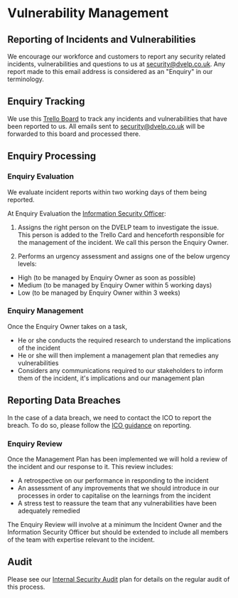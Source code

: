 # Vulnerability Management

## Reporting of Incidents and Vulnerabilities

We encourage our workforce and customers to report any security related
incidents, vulnerabilities and questions to us at <security@dvelp.co.uk>. Any
report made to this email address is considered as an "Enquiry" in our
terminology.

## Enquiry Tracking

We use this [Trello Board](https://trello.com/b/Hx0o5GpZ/security-reporting) to
track any incidents and vulnerabilities that have been reported to us. All
emails sent to <security@dvelp.co.uk> will be forwarded to this board and
processed there.

## Enquiry Processing

### Enquiry Evaluation

We evaluate incident reports within two working days of them being reported.

At Enquiry Evaluation the [Information Security Officer](../README.md#contacts):

1. Assigns the right person on the DVELP team to investigate the issue. This
person is added to the Trello Card and henceforth responsible for the management
of the incident. We call this person the Enquiry Owner.

2. Performs an urgency assessment and assigns one of the below urgency levels:
  * High (to be managed by Enquiry Owner as soon as possible)
  * Medium (to be managed by Enquiry Owner within 5 working days)
  * Low (to be managed by Enquiry Owner within 3 weeks)

### Enquiry Management

Once the Enquiry Owner takes on a task,
* He or she conducts the required research to understand the implications of the
  incident
* He or she will then implement a management plan that remedies any
  vulnerabilities
* Considers any communications required to our stakeholders to inform them of
  the incident, it's implications and our management plan

## Reporting Data Breaches

In the case of a data breach, we need to contact the ICO to report the breach.
To do so, please follow the [ICO
guidance](https://ico.org.uk/for-organisations/report-a-breach/personal-data-breach/)
on reporting.

### Enquiry Review

Once the Management Plan has been implemented we will hold a review of the
incident and our response to it. This review includes:
* A retrospective on our performance in responding to the incident
* An assessment of any improvements that we should introduce in our processes in
  order to capitalise on the learnings from the incident
* A stress test to reassure the team that any vulnerabilities have been
  adequately remedied

The Enquiry Review will involve at a minimum the Incident Owner and the
Information Security Officer but should be extended to include all members of
the team with expertise relevant to the incident.

## Audit

Please see our [Internal Security Audit](internal-security-audit.md) plan for
details on the regular audit of this process.

